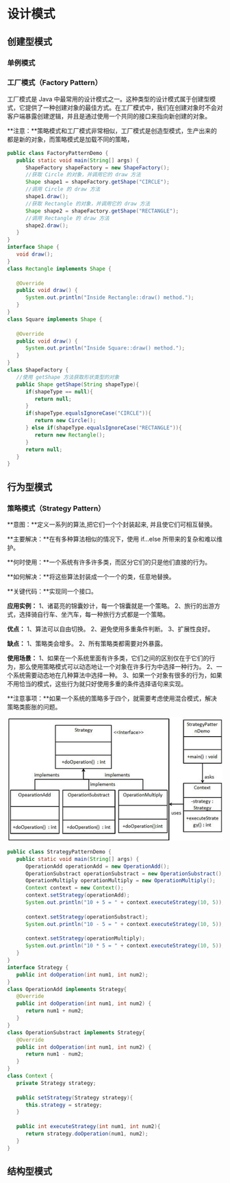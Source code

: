 # 设计模式

## 创建型模式

### 单例模式

### 工厂模式（Factory Pattern）

工厂模式是 Java 中最常用的设计模式之一。这种类型的设计模式属于创建型模式，它提供了一种创建对象的最佳方式。在工厂模式中，我们在创建对象时不会对客户端暴露创建逻辑，并且是通过使用一个共同的接口来指向新创建的对象。

**注意：**策略模式和工厂模式非常相似，工厂模式是创造型模式，生产出来的都是新的对象，而策略模式是加载不同的策略，

```java
public class FactoryPatternDemo {
   public static void main(String[] args) {
      ShapeFactory shapeFactory = new ShapeFactory();
      //获取 Circle 的对象，并调用它的 draw 方法
      Shape shape1 = shapeFactory.getShape("CIRCLE");
      //调用 Circle 的 draw 方法
      shape1.draw();
      //获取 Rectangle 的对象，并调用它的 draw 方法
      Shape shape2 = shapeFactory.getShape("RECTANGLE");
      //调用 Rectangle 的 draw 方法
      shape2.draw();
   }
}
interface Shape {
   void draw();
}
class Rectangle implements Shape {
 
   @Override
   public void draw() {
      System.out.println("Inside Rectangle::draw() method.");
   }
}
class Square implements Shape {
 
   @Override
   public void draw() {
      System.out.println("Inside Square::draw() method.");
   }
}
class ShapeFactory {
   //使用 getShape 方法获取形状类型的对象
   public Shape getShape(String shapeType){
      if(shapeType == null){
         return null;
      }        
      if(shapeType.equalsIgnoreCase("CIRCLE")){
         return new Circle();
      } else if(shapeType.equalsIgnoreCase("RECTANGLE")){
         return new Rectangle();
      }
      return null;
   }
}
```

## 行为型模式

### 策略模式（Strategy Pattern）

**意图：**定义一系列的算法,把它们一个个封装起来, 并且使它们可相互替换。

**主要解决：**在有多种算法相似的情况下，使用 if...else 所带来的复杂和难以维护。

**何时使用：**一个系统有许多许多类，而区分它们的只是他们直接的行为。

**如何解决：**将这些算法封装成一个一个的类，任意地替换。

**关键代码：**实现同一个接口。

**应用实例：** 1、诸葛亮的锦囊妙计，每一个锦囊就是一个策略。 2、旅行的出游方式，选择骑自行车、坐汽车，每一种旅行方式都是一个策略。 

**优点：** 1、算法可以自由切换。 2、避免使用多重条件判断。 3、扩展性良好。

**缺点：** 1、策略类会增多。 2、所有策略类都需要对外暴露。

**使用场景：** 1、如果在一个系统里面有许多类，它们之间的区别仅在于它们的行为，那么使用策略模式可以动态地让一个对象在许多行为中选择一种行为。 2、一个系统需要动态地在几种算法中选择一种。 3、如果一个对象有很多的行为，如果不用恰当的模式，这些行为就只好使用多重的条件选择语句来实现。

**注意事项：**如果一个系统的策略多于四个，就需要考虑使用混合模式，解决策略类膨胀的问题。

![&#x7B56;&#x7565;&#x6A21;&#x5F0F;uml&#x7ED3;&#x6784;&#x56FE;](../.gitbook/assets/image.png)

```java
public class StrategyPatternDemo {
   public static void main(String[] args) {
      OperationAdd operationAdd = new OperationAdd();
      OperationSubstract operationSubstract = new OperationSubstract();
      OperationMultiply operationMultiply = new OperationMultiply();
      Context context = new Context();
      context.setStrategy(operationAdd);
      System.out.println("10 + 5 = " + context.executeStrategy(10, 5));
 
      context.setStrategy(operationSubstract);  
      System.out.println("10 - 5 = " + context.executeStrategy(10, 5));
 
      context.setStrategy(operationMultiply);
      System.out.println("10 * 5 = " + context.executeStrategy(10, 5));
   }
}
interface Strategy {
   public int doOperation(int num1, int num2);
}
class OperationAdd implements Strategy{
   @Override
   public int doOperation(int num1, int num2) {
      return num1 + num2;
   }
}
class OperationSubstract implements Strategy{
   @Override
   public int doOperation(int num1, int num2) {
      return num1 - num2;
   }
}
class Context {
   private Strategy strategy;
 
   public setStrategy(Strategy strategy){
      this.strategy = strategy;
   }
 
   public int executeStrategy(int num1, int num2){
      return strategy.doOperation(num1, num2);
   }
}
```

## 结构型模式

